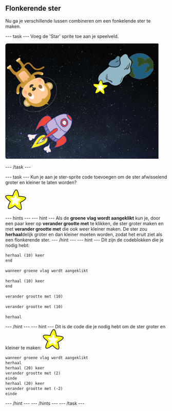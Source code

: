 ## Flonkerende ster

Nu ga je verschillende lussen combineren om een fonkelende ster te maken.

\--- task \--- Voeg de 'Star' sprite toe aan je speelveld.

![Een ster-sprite toevoegen](images/space-star-sprite.png)

\--- /task \---

\--- task \--- Kun je aan je ster-sprite code toevoegen om de ster afwisselend groter en kleiner te laten worden?

![Een flonkerende ster testen](images/sprite-star.png)

\--- hints \--- \--- hint \--- Als de **groene vlag wordt aangeklikt** kun je, door een paar keer op **verander grootte met** te klikken, de ster groter maken en met **verander grootte met** die ook weer kleiner maken. De ster zou **herhaal**delijk groter en dan kleiner moeten worden, zodat het eruit ziet als een flonkerende ster. \--- /hint \--- \--- hint \--- Dit zijn de codeblokken die je nodig hebt:

```blocks3
herhaal (10) keer
end

wanneer groene vlag wordt aangeklikt

herhaal (10) keer
end

verander grootte met (10)

verander grootte met (10)

herhaal
```

\--- /hint \--- \--- hint \--- Dit is de code die je nodig hebt om de ster groter en kleiner te maken: ![Ster-sprite](images/sprite-star.png)

```blocks3
wanneer groene vlag wordt aangeklikt
herhaal 
herhaal (20) keer 
verander grootte met (2)
einde
herhaal (20) keer 
verander grootte met (-2)
einde

```

\--- /hint \--- \--- /hints \--- \--- /task \---